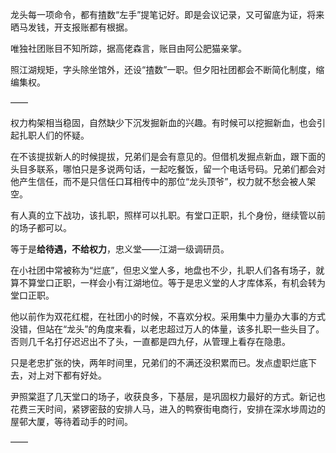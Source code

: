 龙头每一项命令，都有揸数“左手”提笔记好。即是会议记录，又可留底为证，将来晒马发钱，开支报账都有根据。

唯独社团账目不知所踪，据高佬森言，账目由阿公肥猫亲掌。

照江湖规矩，字头除坐馆外，还设“揸数”一职。但夕阳社团都会不断简化制度，缩编集权。

——

权力构架相当稳固，自然缺少下沉发掘新血的兴趣。有时候可以挖掘新血，也会引起扎职人们的怀疑。

在不该提拔新人的时候提拔，兄弟们是会有意见的。但借机发掘点新血，跟下面的头目多联系，哪怕只是多说两句话，一起吃餐饭，留一个电话号码。兄弟们都会对他产生信任，而不是只信任口耳相传中的那位“龙头顶爷”，权力就不愁会被人架空。

有人真的立下战功，该扎职，照样可以扎职。有堂口正职，扎个身份，继续管以前的场子都可以。

等于是**给待遇，不给权力**，忠义堂——江湖一级调研员。

在小社团中常被称为“烂底”，但忠义堂人多，地盘也不少，扎职人们各有场子，就算不算堂口正职，一样会小有江湖地位。等于是忠义堂的人才库体系，有机会转为堂口正职。

他以前作为双花红棍，在社团小的时候，不喜欢分权。采用集中力量办大事的方式没错，但站在“龙头”的角度来看，以老忠超过万人的体量，该多扎职一些头目了。否则几千名打仔迟迟出不了头，一直都是四九仔，从管理上看存在隐患。

只是老忠扩张的快，两年时间里，兄弟们的不满还没积累而已。发点虚职烂底下去，对上对下都有好处。

尹照棠逛了几天堂口的场子，收获良多，下基层，是巩固权力最好的方式。新记也花费三天时间，紧锣密鼓的安排人马，进入的鸭寮街电商行，安排在深水埗周边的屋邨大厦，等待着动手的时间。

——

